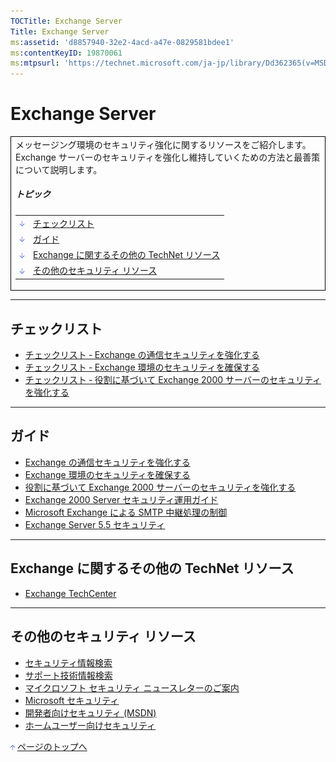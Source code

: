 ```yaml
---
TOCTitle: Exchange Server
Title: Exchange Server
ms:assetid: 'd8857940-32e2-4acd-a47e-0829581bdee1'
ms:contentKeyID: 19870061
ms:mtpsurl: 'https://technet.microsoft.com/ja-jp/library/Dd362365(v=MSDN.10)'
---
```


Exchange Server
===============

<table border="0" cellpadding="0" cellspacing="0">
<tbody>
<tr>
<td style="border:1px solid black;" colspan="5">
メッセージング環境のセキュリティ強化に関するリソースをご紹介します。Exchange サーバーのセキュリティを強化し維持していくための方法と最善策について説明します。
  
##### トピック
  
|                                                                                                                                                                              |                                                    |  
|------------------------------------------------------------------------------------------------------------------------------------------------------------------------------|----------------------------------------------------|  
| [<img src="images/dd362365.arrow_px_down(ja-jp,TechNet.10).gif" alt="チェックリスト" width="7" height="9" />](#eaa)                             | [チェックリスト](#eaa)                             |  
| [<img src="images/dd362365.arrow_px_down(ja-jp,TechNet.10).gif" alt="ガイド" width="7" height="9" />](#ekb)                                     | [ガイド](#ekb)                                     |  
| [<img src="images/dd362365.arrow_px_down(ja-jp,TechNet.10).gif" alt="Exchange に関するその他の TechNet リソース" width="7" height="9" />](#eab) | [Exchange に関するその他の TechNet リソース](#eab) |  
| [<img src="images/dd362365.arrow_px_down(ja-jp,TechNet.10).gif" alt="その他のセキュリティ リソース" width="7" height="9" />](#edc)              | [その他のセキュリティ リソース](#edc)              |

</td>
</tr>
</tbody>
</table>
 

------------------------------------------------------------------------

チェックリスト
--------------

-   [チェックリスト ‐ Exchange の通信セキュリティを強化する](http://www.microsoft.com/japan/technet/security/prodtech/exchangeserver/secmod47.mspx)
-   [チェックリスト ‐ Exchange 環境のセキュリティを確保する](http://www.microsoft.com/japan/technet/security/prodtech/exchangeserver/secmod45.mspx)
-   [チェックリスト ‐ 役割に基づいて Exchange 2000 サーバーのセキュリティを強化する](http://www.microsoft.com/japan/technet/security/prodtech/exchangeserver/secmod46.mspx)

------------------------------------------------------------------------

ガイド
------

-   [Exchange の通信セキュリティを強化する](http://www.microsoft.com/japan/technet/security/prodtech/exchangeserver/secmod44.mspx)
-   [Exchange 環境のセキュリティを確保する](http://www.microsoft.com/japan/technet/security/prodtech/exchangeserver/secmod42.mspx)
-   [役割に基づいて Exchange 2000 サーバーのセキュリティを強化する](http://www.microsoft.com/japan/technet/security/prodtech/exchangeserver/secmod43.mspx)
-   [Exchange 2000 Server セキュリティ運用ガイド](http://www.microsoft.com/japan/technet/security/prodtech/exchangeserver/opsguide/default.mspx)
-   [Microsoft Exchange による SMTP 中継処理の制御](http://www.microsoft.com/japan/technet/security/prodtech/exchangeserver/excrelay.mspx)
-   [Exchange Server 5.5 セキュリティ](http://www.microsoft.com/japan/technet/security/prodtech/exchangeserver/exc10.mspx)

------------------------------------------------------------------------

Exchange に関するその他の TechNet リソース
------------------------------------------

-   [Exchange TechCenter](http://www.microsoft.com/japan/technet/prodtechnol/exchange/2003/security.mspx)

------------------------------------------------------------------------

その他のセキュリティ リソース
-----------------------------

-   [セキュリティ情報検索](http://www.microsoft.com/japan/technet/security/current.aspx)
-   [サポート技術情報検索](http://support.microsoft.com/search/)
-   [マイクロソフト セキュリティ ニュースレターのご案内](http://www.microsoft.com/japan/technet/security/secnews/default.mspx)
-   [Microsoft セキュリティ](http://www.microsoft.com/japan/security/)
-   [開発者向けセキュリティ (MSDN)](http://www.microsoft.com/japan/msdn/security/)
-   [ホームユーザー向けセキュリティ](http://www.microsoft.com/japan/athome/security/default.mspx)

[<img src="images/dd362365.arrow_px_up(ja-jp,TechNet.10).gif" alt="ページのトップへ" width="7" height="9" />](#top) [ページのトップへ](#top)
